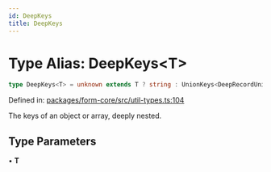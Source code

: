 ```yaml
---
id: DeepKeys
title: DeepKeys
---
```


<!-- DO NOT EDIT: this page is autogenerated from the type comments -->

# Type Alias: DeepKeys\<T\>

```ts
type DeepKeys<T> = unknown extends T ? string : UnionKeys<DeepRecordUnion<T>> & string;
```

Defined in: [packages/form-core/src/util-types.ts:104](https://github.com/TanStack/form/blob/main/packages/form-core/src/util-types.ts#L104)

The keys of an object or array, deeply nested.

## Type Parameters

• **T**
